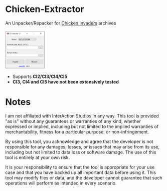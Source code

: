 # Chicken-Extractor

An Unpacker/Repacker for <a href="https://www.interactionstudios.com/games.php">Chicken Invaders</a> archives<br /><br />
<img src="CIExtract.png" width=25% height=25%>

* Supports **CI2/CI3/CI4/CI5**
* **CI3, CI4 and CI5 have not been extensively tested**

# Notes

I am not affiliated with InterAction Studios in any way. This tool is provided "as is" without any guarantees or warranties of any kind, whether expressed or implied, including but not limited to the implied warranties of merchantability, fitness for a particular purpose, or non-infringement. 

By using this tool, you acknowledge and agree that the developer is not responsible for any damages, losses, or issues that may arise from its use, including but not limited to data loss or software damage. The use of this tool is entirely at your own risk.

It is your responsibility to ensure that the tool is appropriate for your use case and that you have backed up all important data before using it. This tool may modify files or data, and the developer cannot guarantee that such operations will perform as intended in every scenario.
